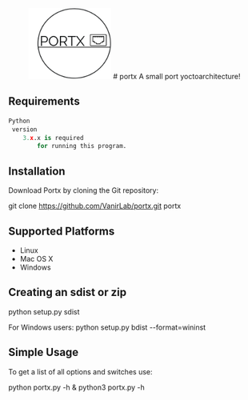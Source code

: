 <p align="center">
  <img alt="VanirLab" src="https://github.com/VanirLab/portx/blob/master/portx.png" height="142" />
</a>
# portx
A small port yoctoarchitecture!

## Requirements

```py
Python
 version
    3.x.x is required
        for running this program.

```




## Installation
Download Portx by cloning the Git repository:

git clone https://github.com/VanirLab/portx.git portx

## Supported Platforms

* Linux
* Mac OS X
* Windows


## Creating an sdist or zip
python setup.py sdist

For Windows users: python setup.py bdist --format=wininst

## Simple Usage
To get a list of all options and switches use:

python portx.py -h & python3 portx.py -h
